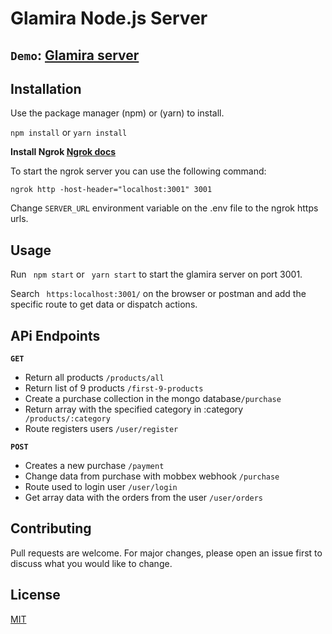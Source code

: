 

# Glamira Node.js Server


## **`Demo`**:  [Glamira server](https://glamira-server.herokuapp.com/first-9-products)
  
 
 
## Installation

  

Use the package manager (npm) or (yarn) to install.

```npm install``` or  ```yarn install```
  

**Install Ngrok [Ngrok docs](https://ngrok.com/docs)**

   To start the ngrok server you can use the following command:
  
 

    ngrok http -host-header="localhost:3001" 3001


    
Change `SERVER_URL` environment variable on the .env file to the ngrok https urls.


## Usage

Run  ``` npm start``` or ``` yarn start``` to start the glamira server on port 3001.



Search ``` https:localhost:3001/```  on the browser or postman and add the specific route to get data or dispatch actions.


## APi Endpoints

**``` GET ```**

  
  
 -  Return all products ```/products/all```
 -  Return list of 9 products ```/first-9-products```
 -  Create a purchase collection in the mongo database```/purchase```  
 -  Return array with the specified category in :category ``` /products/:category```
  - Route registers users `/user/register`
 
  



**``` POST ```**


 -  Creates a new purchase  ```/payment```
 -  Change data from purchase with mobbex webhook `/purchase`
-   Route used to login user `/user/login`
 -  Get array data with the orders from the user `/user/orders`



## Contributing

Pull requests are welcome. For major changes, please open an issue first to discuss what you would like to change.



## License

[MIT](https://choosealicense.com/licenses/mit/)
